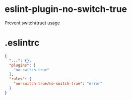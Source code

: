 # eslint-plugin-no-switch-true
Prevent switch(true) usage

# .eslintrc
```json
{
  "...": {},
  "plugins": [
    "no-switch-true"
  ],
  "rules": {
    "no-switch-true/no-switch-true": "error"
  }
}

